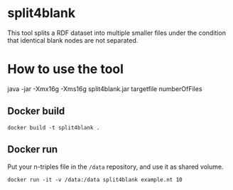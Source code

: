 # split4blank
This tool splits a RDF dataset into multiple smaller files under the condition
that identical blank nodes are not separated.

# How to use the tool
java -jar -Xmx16g -Xms16g split4blank.jar targetfile numberOfFiles

## Docker build

```shell
docker build -t split4blank .
```

## Docker run

Put your n-triples file in the `/data` repository, and use it as shared volume.

```shell
docker run -it -v /data:/data split4blank example.nt 10
```

